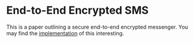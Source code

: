 # End-to-End Encrypted SMS
This is a paper outlining a secure end-to-end encrypted messenger. You may find the [implementation](https://github.com/gabrieliUNC/End-to-End-Messenger-with-Sealed-Sender/tree/main) of this interesting.
